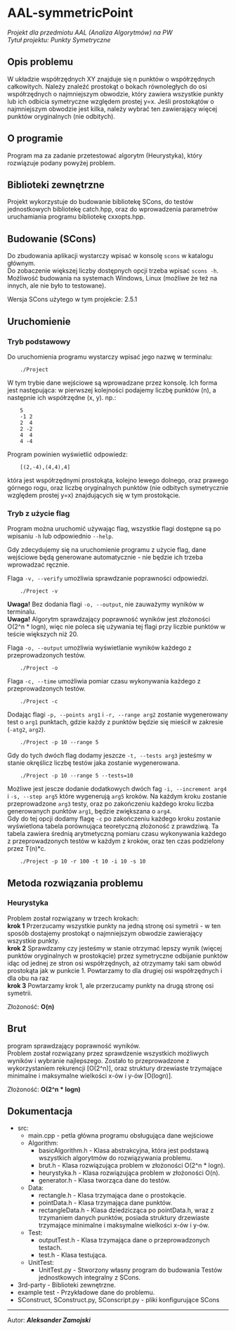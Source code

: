# AAL-symmetricPoint  
_Projekt dla przedmiotu AAL (Analiza Algorytmów) na PW_  
_Tytuł projektu: Punkty Symetryczne_  


## Opis problemu  
W układzie współrzędnych XY znajduje się n punktów o współrzędnych całkowitych. Należy znaleźć prostokąt o bokach równoległych do osi współrzędnych o najmniejszym obwodzie, który zawiera wszystkie punkty lub ich odbicia symetryczne względem prostej y=x. Jeśli prostokątów o najmniejszym obwodzie jest kilka, należy wybrać ten zawierający więcej punktów oryginalnych (nie odbitych).  

## O programie  
Program ma za zadanie przetestować algorytm (Heurystyka), który rozwiązuje podany powyżej problem.  

## Biblioteki zewnętrzne  
Projekt wykorzystuje do budowanie bibliotekę SCons, do testów jednostkowych bibliotekę catch.hpp, oraz do wprowadzenia parametrów uruchamiania programu bibliotekę cxxopts.hpp.  

## Budowanie (SCons)  
Do zbudowania aplikacji wystarczy wpisać w konsolę `scons` w katalogu głównym.  
Do zobaczenie większej liczby dostępnych opcji trzeba wpisać `scons -h`.  
Możliwość budowania na systemach Windows, Linux (możliwe że też na innych, ale nie było to testowane).  

Wersja SCons użytego w tym projekcie: 2.5.1   

## Uruchomienie  
### Tryb podstawowy  
Do uruchomienia programu wystarczy wpisać jego nazwę w terminalu:  
```
	./Project
```
W tym trybie dane wejściowe są wprowadzane przez konsolę. Ich forma jest następująca: w pierwszej kolejności podajemy liczbę punktów (n), a następnie ich współrzędne (x, y). np.:  
```
	5
	-1 2
	2  4
	2 -2
	4  4
	4 -4
```
Program powinien wyświetlić odpowiedz:  
```
	[(2,-4),(4,4),4]
```
która jest współrzędnymi prostokąta, kolejno lewego dolnego, oraz prawego górnego rogu, oraz liczbę oryginalnych punktów (nie odbitych symetrycznie względem  prostej y=x) znajdujących się w tym prostokącie.  

### Tryb z użycie flag  
Program można uruchomić używając flag, wszystkie flagi dostępne są po wpisaniu `-h` lub odpowiednio `--help`.  

Gdy zdecydujemy się na uruchomienie programu z użycie flag, dane wejściowe będą generowane automatycznie - nie będzie ich trzeba wprowadzać ręcznie.  

Flaga `-v, --verify` umożliwia sprawdzanie poprawności odpowiedzi.  
```
	./Project -v
```
__Uwaga!__ Bez dodania flagi `-o, --output`, nie zauważymy wyników w terminalu.  
__Uwaga!__ Algorytm sprawdzający poprawność wyników jest złożoności O(2^n * logn), więc nie poleca się używania tej flagi przy liczbie punktów w teście większych niż 20.  

Flaga `-o, --output` umożliwia wyświetlanie wyników każdego z przeprowadzonych testów.  
```
	./Project -o
```
Flaga `-c, --time` umożliwia pomiar czasu wykonywania każdego z przeprowadzonych testów.  
```
	./Project -c
```
Dodając flagi `-p, --points arg1` i `-r, --range arg2` zostanie wygenerowany test o `arg1` punktach, gdzie każdy z punktów będzie się mieścił w zakresie (`-atg2`, `arg2`).  
```
	./Project -p 10 --range 5
```
Gdy do tych dwóch flag dodamy jeszcze `-t, --tests arg3` jesteśmy w stanie okręślicz liczbę testów jaka zostanie wygenerowana.  
```
	./Project -p 10 --range 5 --tests=10
```
Możliwe jest jescze dodanie dodatkowych dwóch fag `-i, --increment arg4` i `-s, --step arg5` które wygenerują `arg5` kroków. Na każdym kroku zostanie przeprowadzone `arg3` testy, oraz po zakończeniu każdego kroku liczba generowanych punktów `arg1`, będzie zwiększana o `arg4`.  
Gdy do tej opcji dodamy flagę `-c` po zakończeniu każdego kroku zostanie wyświetlona tabela porównująca teoretyczną złożoność z prawdziwą. Ta tabela zawiera średnią arytmetyczną pomiaru czasu wykonywania każdego z przeprowadzonych testów w każdym z kroków, oraz ten czas podzielony przez T(n)*c.  
```	
	./Project -p 10 -r 100 -t 10 -i 10 -s 10
```

## Metoda rozwiązania problemu  
### Heurystyka  
Problem został rozwiązany w trzech krokach:  
__krok 1__ Przerzucamy wszystkie punkty na jedną stronę osi symetrii - w ten sposób dostajemy prostokąt o najmniejszym obwodzie zawierający wszystkie punkty.  
__krok 2__ Sprawdzamy czy jesteśmy w stanie otrzymać lepszy wynik (więcej punktów oryginalnych w prostokącie) przez symetryczne odbijanie punktów idąc od jednej ze stron osi współrzędnych, aż otrzymamy taki sam obwód prostokąta jak w punkcie 1. Powtarzamy to dla drugiej osi współrzędnych i dla obu na raz  
__krok 3__ Powtarzamy krok 1, ale przerzucamy punkty na drugą stronę osi symetrii.  

Złożoność: __O(n)__  

## Brut  
program sprawdzający poprawność wyników.  
Problem został rozwiązany przez sprawdzenie wszystkich możliwych wyników i wybranie najlepszego. Zostało to przeprowadzone z wykorzystaniem rekurencji [O(2^n)], oraz struktury drzewiaste trzymające minimalne i maksymalne wielkości x-ów i y-ów [O(logn)].  

Złożoność: __O(2^n * logn)__  

## Dokumentacja  
* src:  
	*  main.cpp - petla główna programu obsługująca dane wejściowe  
	*  Algorithm:  
		* basicAlgorithm.h - Klasa abstrakcyjna, która jest podstawą wszystkich algorytmów do rozwiązywania problemu.  
		* brut.h - Klasa rozwiązująca problem w złożoności O(2^n * logn).  
		* heurystyka.h - Klasa rozwiązująca problem w złożoności O(n).  
		* generator.h - Klasa tworząca dane do testów.  
	* Data:  
		* rectangle.h - Klasa trzymająca dane o prostokącie.  
		* pointData.h - Klasa trzymająca dane punktów.  
		* rectangleData.h - Klasa dziedzicząca po pointData.h, wraz z trzymaniem danych punktów, posiada struktury drzewiaste trzymające minimalne i maksymalne wielkości x-ów i y-ów.  
	* Test:  
		* outputTest.h - Klasa trzymająca dane o przeprowadzonych testach.  
		* test.h - Klasa testująca.  
	* UnitTest:  
		* UnitTest.py - Stworzony własny program do budowania Testów jednostkowych integralny z SCons.  
* 3rd-party - Biblioteki zewnętrzne.  
* example test - Przykładowe dane do problemu.  
* SConstruct, SConstruct.py, SConscript.py - pliki konfigurujące SCons  

---
Autor: ___Aleksander Zamojski___  

